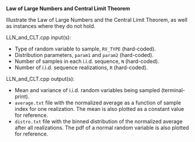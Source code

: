 **Law of Large Numbers and Central Limit Theorem**

Illustrate the Law of Large Numbers and the Central Limit Theorem, as well as instances where they do not hold.

LLN_and_CLT.cpp input(s):
   - Type of random variable to sample, `RV_TYPE` (hard-coded).
   - Distribution parameters, `param1` and `param2` (hard-coded).
   - Number of samples in each i.i.d. sequence, `N` (hard-coded).
   - Number of i.i.d. sequence realizations, `R` (hard-coded).

LLN_and_CLT.cpp output(s):
   - Mean and variance of i.i.d. random variables being sampled (terminal-print).
   - `average.txt` file with the normalized average as a function of sample index for one realization. The mean is also plotted as a constant value for reference.
   - `distro.txt` file with the binned distribution of the normalized average after all realizations. The pdf of a normal random variable is also plotted for reference.
